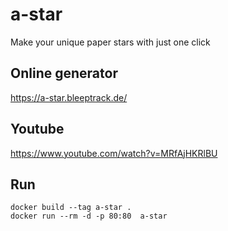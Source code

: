 # a-star
Make your unique paper stars with just one click


## Online generator
https://a-star.bleeptrack.de/

## Youtube
https://www.youtube.com/watch?v=MRfAjHKRlBU

## Run
```
docker build --tag a-star .
docker run --rm -d -p 80:80  a-star
```